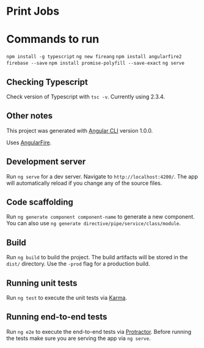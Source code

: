 # Print Jobs

# Commands to run

`npm install -g typescript`
`ng new fireang`
`npm install angularfire2 firebase --save`
`npm install promise-polyfill --save-exact`
`ng serve`

## Checking Typescript

Check version of Typescript with `tsc -v`.  Currently using 2.3.4.

## Other notes

This project was generated with [Angular CLI](https://github.com/angular/angular-cli) version 1.0.0.

Uses [AngularFire](https://github.com/angular/angularfire2).

## Development server

Run `ng serve` for a dev server. Navigate to `http://localhost:4200/`. The app will automatically reload if you change any of the source files.

## Code scaffolding

Run `ng generate component component-name` to generate a new component. You can also use `ng generate directive/pipe/service/class/module`.

## Build

Run `ng build` to build the project. The build artifacts will be stored in the `dist/` directory. Use the `-prod` flag for a production build.

## Running unit tests

Run `ng test` to execute the unit tests via [Karma](https://karma-runner.github.io).

## Running end-to-end tests

Run `ng e2e` to execute the end-to-end tests via [Protractor](http://www.protractortest.org/).
Before running the tests make sure you are serving the app via `ng serve`.
